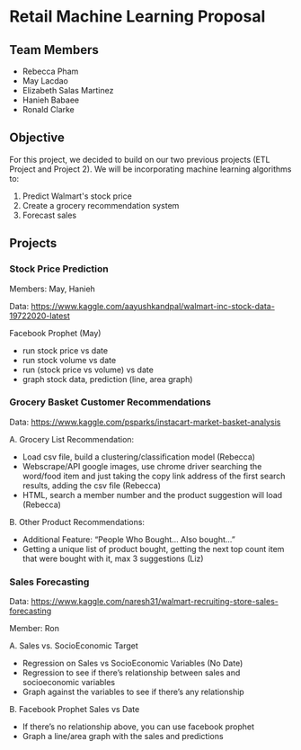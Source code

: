 # Retail Machine Learning Proposal

## Team Members

- Rebecca Pham
- May Lacdao
- Elizabeth Salas Martinez
- Hanieh Babaee
- Ronald Clarke

## Objective

For this project, we decided to build on our two previous projects (ETL Project and Project 2). We will be incorporating machine learning algorithms to:

1. Predict Walmart's stock price
2. Create a grocery recommendation system
3. Forecast sales

## Projects

### Stock Price Prediction

Members: May, Hanieh

Data: https://www.kaggle.com/aayushkandpal/walmart-inc-stock-data-19722020-latest

Facebook Prophet (May)

- run stock price vs date
- run stock volume vs date
- run (stock price vs volume) vs date
- graph stock data, prediction (line, area graph)

### Grocery Basket Customer Recommendations

Data: https://www.kaggle.com/psparks/instacart-market-basket-analysis

A. Grocery List Recommendation:

- Load csv file, build a clustering/classification model (Rebecca)
- Webscrape/API google images, use chrome driver searching the word/food item and just taking the copy link address of the first search results, adding the csv file (Rebecca)
- HTML, search a member number and the product suggestion will load (Rebecca)

B. Other Product Recommendations:

- Additional Feature: “People Who Bought... Also bought...”
- Getting a unique list of product bought, getting the next top count item that were bought with it, max 3 suggestions (Liz)

### Sales Forecasting

Data: https://www.kaggle.com/naresh31/walmart-recruiting-store-sales-forecasting

Member: Ron

A. Sales vs. SocioEconomic Target

- Regression on Sales vs SocioEconomic Variables (No Date)
- Regression to see if there’s relationship between sales and socioeconomic variables
- Graph against the variables to see if there’s any relationship

B. Facebook Prophet Sales vs Date

- If there’s no relationship above, you can use facebook prophet
- Graph a line/area graph with the sales and predictions
